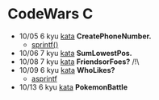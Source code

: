 # CodeWars C

- 10/05 6 kyu [kata](https://www.codewars.com/kata/525f50e3b73515a6db000b83/c)  **CreatePhoneNumber.** 
    - [sprintf()](https://www.geeksforgeeks.org/sprintf-in-c/)
- 10/06 7 kyu [kata](https://www.codewars.com/kata/558fc85d8fd1938afb000014/c) **SumLowestPos.**
- 10/08 7 kyu [kata](https://www.codewars.com/kata/55b42574ff091733d900002f/c) **FriendsorFoes?** /!\ 
- 10/09 6 kyu [kata](https://www.codewars.com/kata/5266876b8f4bf2da9b000362/c) **WhoLikes?**
    - [asprintf](https://c-for-dummies.com/blog/?p=3934)
- 10/13 6 kyu [kata](https://www.codewars.com/kata/536e9a7973130a06eb000e9f/c) **PokemonBattle**